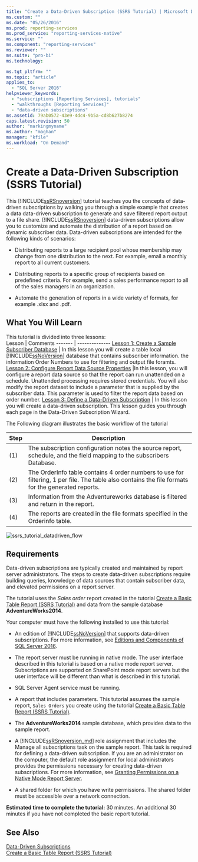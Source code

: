 ```yaml
---
title: "Create a Data-Driven Subscription (SSRS Tutorial) | Microsoft Docs"
ms.custom: ""
ms.date: "05/26/2016"
ms.prod: reporting-services
ms.prod_service: "reporting-services-native"
ms.service: ""
ms.component: "reporting-services"
ms.reviewer: ""
ms.suite: "pro-bi"
ms.technology: 

ms.tgt_pltfrm: ""
ms.topic: "article"
applies_to: 
  - "SQL Server 2016"
helpviewer_keywords: 
  - "subscriptions [Reporting Services], tutorials"
  - "walkthroughs [Reporting Services]"
  - "data-driven subscriptions"
ms.assetid: 79ab0572-43e9-4dc4-9b5a-cd8b627b8274
caps.latest.revision: 50
author: "markingmyname"
ms.author: "maghan"
manager: "kfile"
ms.workload: "On Demand"
---
```

# Create a Data-Driven Subscription (SSRS Tutorial)
This [!INCLUDE[ssRSnoversion](../includes/ssrsnoversion-md.md)] tutorial teaches you the concepts of data-driven subscriptions by walking you through a simple example that creates a data data-driven subscription to generate and save filtered report output to a file share. 
[!INCLUDE[ssRSnoversion](../includes/ssrsnoversion-md.md)] data-driven subscriptions allow you to customize and automate the distribution of a report based on dynamic subscriber data. Data-driven subscriptions are intended for the following kinds of scenarios:  
  
-   Distributing reports to a large recipient pool whose membership may change from one distribution to the next. For example, email a monthly report to all current customers.  
  
-   Distributing reports to a specific group of recipients based on predefined criteria. For example, send a sales performance report to all of the sales managers in an organization.
+ Automate the generation of reports in a wide variety of formats, for example .xlsx and .pdf.  
  
## What You Will Learn  
 This tutorial is divided into three lessons:  
 Lesson | Comments
 ------- | --------------
 [Lesson 1: Create a Sample Subscriber Database](../reporting-services/lesson-1-creating-a-sample-subscriber-database.md) | In this lesson you will create a table local [!INCLUDE[ssNoVersion](../includes/ssnoversion-md.md)] database that contains subscriber information. the information Order Numbers to use for filtering and output file foramts.
[Lesson 2: Configure Report Data Source Properties](../reporting-services/lesson-2-modifying-the-report-data-source-properties.md) |In this lesson, you will configure a report data source so that the report can run unattended on a schedule. Unattended processing requires stored credentials. You will also modify the report dataset to include a parameter that is supplied by the subscriber data. This parameter is used to filter the report data based on order number.
 [Lesson 3: Define a Data-Driven Subscription](../reporting-services/lesson-3-defining-a-data-driven-subscription.md) | In this lesson you will create a data-driven subscription. This lesson guides you through each page in the Data-Driven Subscription Wizard.

 The Following diagram illustrates the basic workflow of the tutorial

Step  |Description 
---------|---------
(1)     |  The subscription configuration notes the source report, schedule, and the field mapping to the subscribers Database.        
(2)     | The OrderInfo table contains 4 order numbers to use for filtering, 1 per file. The table also contains the file formats for the generated reports.
(3)     | Information from the Adventureworks database is filtered and return in the report. 
(4)     | The reports are created in the file formats specified in the Orderinfo table.

 
 
   ![ssrs_tutorial_datadriven_flow](../reporting-services/media/ssrs-tutorial-datadriven-flow.png) 
  
## Requirements  
Data-driven subscriptions are typically created and maintained by report server administrators. The steps to create data-driven subscriptions require building queries, knowledge of data sources that contain subscriber data, and elevated permissions on a report server.  
  
The tutorial uses the *Sales order* report created in the tutorial [Create a Basic Table Report &#40;SSRS Tutorial&#41;](../reporting-services/create-a-basic-table-report-ssrs-tutorial.md) and data from the sample database **AdventureWorks2014**.  
  
Your computer must have the following installed to use this tutorial:  
  
-   An edition of [!INCLUDE[ssNoVersion](../includes/ssnoversion-md.md)] that supports data-driven subscriptions. For more information, see [Editions and Components of SQL Server 2016](../sql-server/editions-and-components-of-sql-server-2016.md).  
  
-   The report server must be running in native mode. The user interface described in this tutorial is based on a native mode report server. Subscriptions are supported on SharePoint mode report servers but the user interface will be different than what is described in this tutorial.  
  
-   SQL Server Agent service must be running.  
  
-   A report that includes parameters. This tutorial assumes the sample report, `Sales Orders` you create using the tutorial [Create a Basic Table Report &#40;SSRS Tutorial&#41;](../reporting-services/create-a-basic-table-report-ssrs-tutorial.md).  
  
-   The **AdventureWorks2014** sample database, which provides data to the sample report.  
  
-   A [!INCLUDE[ssRSnoversion_md](../includes/ssrsnoversion-md.md)] role assignment that includes the Manage all subscriptions task on the sample report. This task is required for defining a data-driven subscription. If you are an administrator on the computer, the default role assignment for local administrators provides the permissions necessary for creating data-driven subscriptions. For more information, see [Granting Permissions on a Native Mode Report Server](../reporting-services/security/granting-permissions-on-a-native-mode-report-server.md).  
  
-   A shared folder for which you have write permissions. The shared folder must be accessible over a network connection.  
  
**Estimated time to complete the tutorial:** 30 minutes. An additional 30 minutes if you have not completed the basic report tutorial.  
  
## See Also  
[Data-Driven Subscriptions](../reporting-services/subscriptions/data-driven-subscriptions.md)  
[Create a Basic Table Report &#40;SSRS Tutorial&#41;](../reporting-services/create-a-basic-table-report-ssrs-tutorial.md)
 

